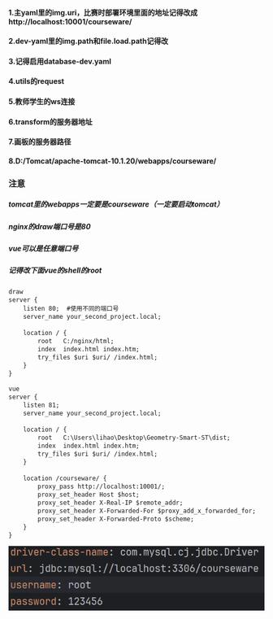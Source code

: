 #### 1.主yaml里的img.uri，比赛时部署环境里面的地址记得改成http://localhost:10001/courseware/
#### 2.dev-yaml里的img.path和file.load.path记得改
#### 3.记得启用database-dev.yaml
#### 4.utils的request
#### 5.教师学生的ws连接
#### 6.transform的服务器地址
#### 7.画板的服务器路径
#### 8.D:/Tomcat/apache-tomcat-10.1.20/webapps/courseware/
### 注意 
##### tomcat里的webapps一定要是courseware（一定要启动tomcat）
##### nginx的draw端口号是80
##### vue可以是任意端口号
##### 记得改下面vue的shell的root
```shell
draw
server {
    listen 80;  #使用不同的端口号
    server_name your_second_project.local;

    location / {
        root   C:/nginx/html;
        index  index.html index.htm;
        try_files $uri $uri/ /index.html;
    }
}
```
```shell
vue
server {
    listen 81;
    server_name your_second_project.local;

    location / {
        root   C:\Users\lihao\Desktop\Geometry-Smart-ST\dist;
        index  index.html index.htm;
        try_files $uri $uri/ /index.html;
    }

    location /courseware/ {
        proxy_pass http://localhost:10001/;
        proxy_set_header Host $host;
        proxy_set_header X-Real-IP $remote_addr;
        proxy_set_header X-Forwarded-For $proxy_add_x_forwarded_for;
        proxy_set_header X-Forwarded-Proto $scheme;
    }
}
```
![img.png](img.png)

